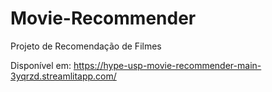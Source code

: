 # Movie-Recommender
Projeto de Recomendação de Filmes

Disponível em: https://hype-usp-movie-recommender-main-3yqrzd.streamlitapp.com/
